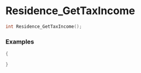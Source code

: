 # Residence_GetTaxIncome

```cpp - C++
int Residence_GetTaxIncome();
```

### Examples
```cpp - C++
{

}
```
